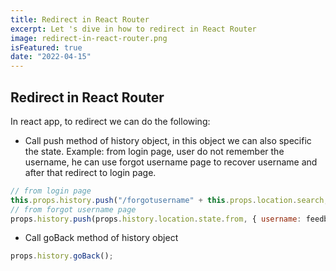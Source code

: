 ```yaml
---
title: Redirect in React Router
excerpt: Let 's dive in how to redirect in React Router
image: redirect-in-react-router.png
isFeatured: true
date: "2022-04-15"
---
```


## Redirect in React Router

In react app, to redirect we can do the following:

- Call push method of history object, in this object we can also specific the state. Example: from login page, user do not remember the username, he can use forgot username page to recover username and after that redirect to login page.

```js
// from login page
this.props.history.push("/forgotusername" + this.props.location.search, { from: this.props.location.pathname });
// from forgot username page
props.history.push(props.history.location.state.from, { username: feedback.data });
```

- Call goBack method of history object

```js
props.history.goBack();
```
